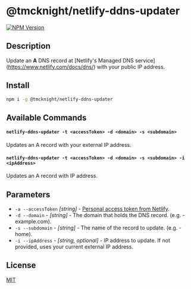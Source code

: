 # @tmcknight/netlify-ddns-updater

[![NPM Version][npm-image]][npm-url]

## Description

Update an **A** DNS record at [Netlify's Managed DNS service] (https://www.netlify.com/docs/dns/) with your public IP address.

## Install

```bash
npm i -g @tmcknight/netlify-ddns-updater
```

## Available Commands

#### `netlify-ddns-updater -t <accessToken> -d <domain> -s <subdomain>`

Updates an A record with your external IP address.

#### `netlify-ddns-updater -t <accessToken> -d <domain> -s <subdomain> -i <ipAddress>`

Updates an A record with IP address.

## Parameters

- `-a --accessToken` _[string]_ - [Personal access token from Netlify](https://app.netlify.com/user/applications#personal-access-tokens).
- `-d --domain` - _[string]_ - The domain that holds the DNS record. (e.g. - example.com).
- `-s --subdomain` - _[string]_ - The name of the record to update. (e.g. - home).
- `-i --ipAddress` - _[string, optional]_ - IP address to update. If not provided, uses your current external IP address.

## License

[MIT](LICENSE)

[npm-image]: https://img.shields.io/npm/v/@tmcknight/netlify-ddns-updater?style=flat-square
[npm-url]: https://npmjs.org/package/@tmcknight/netlify-ddns-updater
